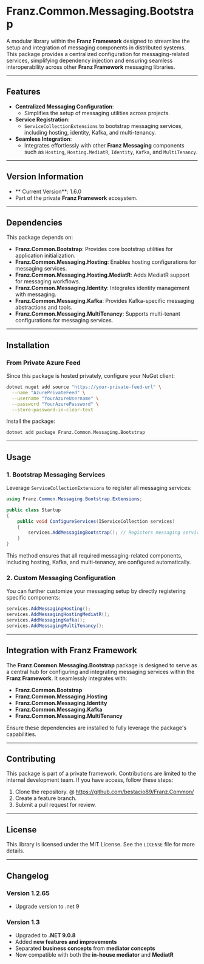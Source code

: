 # **Franz.Common.Messaging.Bootstrap**

A modular library within the **Franz Framework** designed to streamline the setup and integration of messaging components in distributed systems. This package provides a centralized configuration for messaging-related services, simplifying dependency injection and ensuring seamless interoperability across other **Franz Framework** messaging libraries.

---

## **Features**

- **Centralized Messaging Configuration**:
  - Simplifies the setup of messaging utilities across projects.
- **Service Registration**:
  - `ServiceCollectionExtensions` to bootstrap messaging services, including hosting, identity, Kafka, and multi-tenancy.
- **Seamless Integration**:
  - Integrates effortlessly with other **Franz Messaging** components such as `Hosting`, `Hosting.MediatR`, `Identity`, `Kafka`, and `MultiTenancy`.

---

## **Version Information**

- ** Current Version**: 1.6.0
- Part of the private **Franz Framework** ecosystem.

---

## **Dependencies**

This package depends on:
- **Franz.Common.Bootstrap**: Provides core bootstrap utilities for application initialization.
- **Franz.Common.Messaging.Hosting**: Enables hosting configurations for messaging services.
- **Franz.Common.Messaging.Hosting.MediatR**: Adds MediatR support for messaging workflows.
- **Franz.Common.Messaging.Identity**: Integrates identity management with messaging.
- **Franz.Common.Messaging.Kafka**: Provides Kafka-specific messaging abstractions and tools.
- **Franz.Common.Messaging.MultiTenancy**: Supports multi-tenant configurations for messaging services.

---

## **Installation**

### **From Private Azure Feed**
Since this package is hosted privately, configure your NuGet client:

```bash
dotnet nuget add source "https://your-private-feed-url" \
  --name "AzurePrivateFeed" \
  --username "YourAzureUsername" \
  --password "YourAzurePassword" \
  --store-password-in-clear-text
```

Install the package:

```bash
dotnet add package Franz.Common.Messaging.Bootstrap  
```

---

## **Usage**

### **1. Bootstrap Messaging Services**

Leverage `ServiceCollectionExtensions` to register all messaging services:

```csharp
using Franz.Common.Messaging.Bootstrap.Extensions;

public class Startup
{
    public void ConfigureServices(IServiceCollection services)
    {
        services.AddMessagingBootstrap(); // Registers messaging services and dependencies
    }
}
```

This method ensures that all required messaging-related components, including hosting, Kafka, and multi-tenancy, are configured automatically.

### **2. Custom Messaging Configuration**

You can further customize your messaging setup by directly registering specific components:

```csharp
services.AddMessagingHosting();
services.AddMessagingHostingMediatR();
services.AddMessagingKafka();
services.AddMessagingMultiTenancy();
```

---

## **Integration with Franz Framework**

The **Franz.Common.Messaging.Bootstrap** package is designed to serve as a central hub for configuring and integrating messaging services within the **Franz Framework**. It seamlessly integrates with:
- **Franz.Common.Bootstrap**
- **Franz.Common.Messaging.Hosting**
- **Franz.Common.Messaging.Identity**
- **Franz.Common.Messaging.Kafka**
- **Franz.Common.Messaging.MultiTenancy**

Ensure these dependencies are installed to fully leverage the package's capabilities.

---

## **Contributing**

This package is part of a private framework. Contributions are limited to the internal development team. If you have access, follow these steps:
1. Clone the repository. @ https://github.com/bestacio89/Franz.Common/
2. Create a feature branch.
3. Submit a pull request for review.

---

## **License**

This library is licensed under the MIT License. See the `LICENSE` file for more details.

---

## **Changelog**

### Version 1.2.65
- Upgrade version to .net 9


### Version 1.3
- Upgraded to **.NET 9.0.8**
- Added **new features and improvements**
- Separated **business concepts** from **mediator concepts**
- Now compatible with both the **in-house mediator** and **MediatR**

